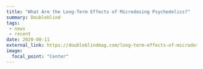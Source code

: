 ```yaml
---
title: "What Are the Long-Term Effects of Microdosing Psychedelics?"
summary: Doubleblind
tags:
 - news
 - recent
date: 2020-08-11
external_link: https://doubleblindmag.com/long-term-effects-of-microdosing-psychedelics/
image:
  focal_point: "Center"
---
```

